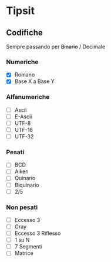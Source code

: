 # Tipsit

## Codifiche
 Sempre passando per ~~Binario~~ / Decimale

### Numeriche
* [X] Romano
* [x] Base X a Base Y 

### Alfanumeriche
* [ ] Ascii
* [ ] E-Ascii
* [ ] UTF-8
* [ ] UTF-16
* [ ] UTF-32

### Pesati
* [ ] BCD
* [ ] Aiken
* [ ] Quinario
* [ ] Biquinario
* [ ] 2/5

### Non pesati
* [ ] Eccesso 3
* [ ] Gray
* [ ] Eccesso 3 Riflesso
* [ ] 1 su N
* [ ] 7 Segmenti
* [ ] Matrice
